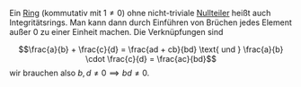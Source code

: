 Ein [Ring](Ring.md) (kommutativ mit $1\not= 0$) ohne nicht-triviale [Nullteiler](Ring.md#Nullteiler) heißt auch Integritätsrings. Man kann dann durch Einführen von Brüchen jedes Element außer $0$ zu einer Einheit machen. Die Verknüpfungen sind

$$\frac{a}{b} + \frac{c}{d} = \frac{ad + cb}{bd} \text{ und } \frac{a}{b} \cdot \frac{c}{d} = \frac{ac}{bd}$$
wir brauchen also $b, d \not= 0 \implies bd \not=0$. 